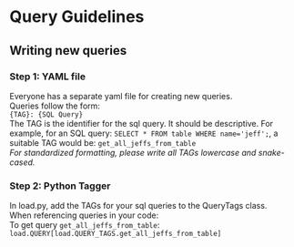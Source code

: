 # Query Guidelines

## Writing new queries
### Step 1: YAML file
Everyone has a separate yaml file for creating new queries. <br>
Queries follow the form:
<br>
`{TAG}: {SQL Query}`
<br>
The TAG is the identifier for the sql query. It should be descriptive.
For example, for an SQL query: `SELECT * FROM table WHERE name='jeff';`,
a suitable TAG would be: `get_all_jeffs_from_table`
<br>
*For standardized formatting, please write all TAGs lowercase and snake-cased.*
<br>

### Step 2: Python Tagger
In load.py, add the TAGs for your sql queries to the QueryTags class. <br>
When referencing queries in your code:
<br>
To get query `get_all_jeffs_from_table`:
<br>
`load.QUERY[load.QUERY_TAGS.get_all_jeffs_from_table]`
<br>


